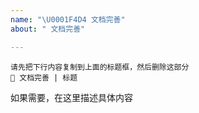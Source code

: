 ```yaml
---
name: "\U0001F4D4 文档完善"
about: " 文档完善"

---
```


```
请先把下行内容复制到上面的标题框，然后删除这部分
📔 文档完善 | 标题
```

如果需要，在这里描述具体内容
